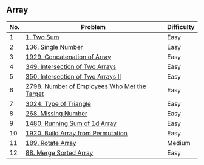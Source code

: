 ## Array


| No.  | Problem                                                                       | Difficulty |
|----|---------------------------------------------------------------------------------|------------|
| 1  | [1. Two Sum](https://leetcode.com/problems/two-sum/description/)                   | Easy       |
| 2  | [136. Single Number](https://leetcode.com/problems/single-number/description/)       | Easy       |
| 3  | [1929. Concatenation of Array](https://leetcode.com/problems/concatenation-of-array/description/)                   | Easy       |
| 4  | [349. Intersection of Two Arrays](https://leetcode.com/problems/intersection-of-two-arrays/description/)   | Easy       |
| 5  | [350. Intersection of Two Arrays II](https://leetcode.com/problems/intersection-of-two-arrays-ii/description/)   | Easy       |
| 6  | [2798. Number of Employees Who Met the Target](https://leetcode.com/problems/number-of-employees-who-met-the-target/description/)   | Easy       |
| 7  | [3024. Type of Triangle](https://leetcode.com/problems/type-of-triangle/description/)   | Easy       |
| 8  | [268. Missing Number](https://leetcode.com/problems/missing-number/description/)   | Easy       |
| 9  | [1480. Running Sum of 1d Array](https://leetcode.com/problems/running-sum-of-1d-array/description/)   | Easy       |
| 10  | [1920. Build Array from Permutation](https://leetcode.com/problems/build-array-from-permutation/description/)   | Easy       |
| 11  | [189. Rotate Array](https://leetcode.com/problems/rotate-array/description/)   | Medium       |
| 12  | [88. Merge Sorted Array](https://leetcode.com/problems/merge-sorted-array/description/)   | Easy       |


